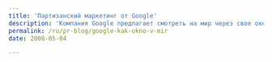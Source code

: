 ```yaml
---
title: 'Партизанский маркетинг от Google'
description: 'Компания Google предлагает смотреть на мир через свое окно. В партизанский маркетинг с удовольствием вовлекаются все прохожие. Обязательно досмотрите до конца, сюжет последних 20 секунд стоит всего ролика.'
permalink: /ru/pr-blog/google-kak-okno-v-mir
date: 2008-05-04

---
```


<object width="425" height="355"><param name="movie" value="https://www.youtube.com/v/94UozdncbH0&hl=en"></param><param name="wmode" value="transparent"></param><embed src="https://www.youtube.com/v/94UozdncbH0&amp;hl=en" type="application/x-shockwave-flash" wmode="transparent" width="425" height="355"></embed></object>

